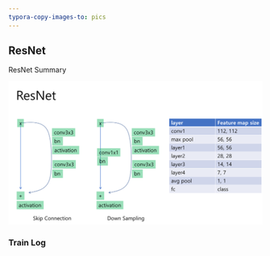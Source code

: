 ```yaml
---
typora-copy-images-to: pics
---
```


## ResNet

ResNet Summary 

![image-20210906100752381](pics/image-20210906100752381.png)



### Train Log